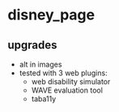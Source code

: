 # disney_page

## upgrades
- alt in images
- tested with 3 web plugins:
    - web disability simulator
    - WAVE evaluation tool
    - taba11y
